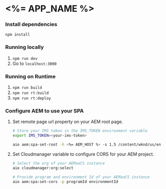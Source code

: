 # <%= APP_NAME %>

### Install dependencies

`npm install`

### Running locally

1. `npm run dev`
2. Go to `localhost:3000`

### Running on Runtime

1. `npm run build`
2. `npm run rt:build`
3. `npm run rt:deploy`

### Configure AEM to use your SPA

1. Set remote page url property on your AEM root page.
    ```bash
    # Store your IMS token in the IMS_TOKEN environment variable
    export IMS_TOKEN=<your-ims-token>

    aio aem:spa-set-root -h <%= AEM_HOST %> -s 1.5 /content/wknd/us/en
    ```

2. Set Cloudmanager variable to configure CORS for your AEM project.
    ```bash
    # Select the org of your AEMaaCS instance
    aio cloudmanager:org:select

    # Provide program and environment Id of your AEMaaCS instance
    aio aem:spa:set-cors -p programId environmentId
    ```